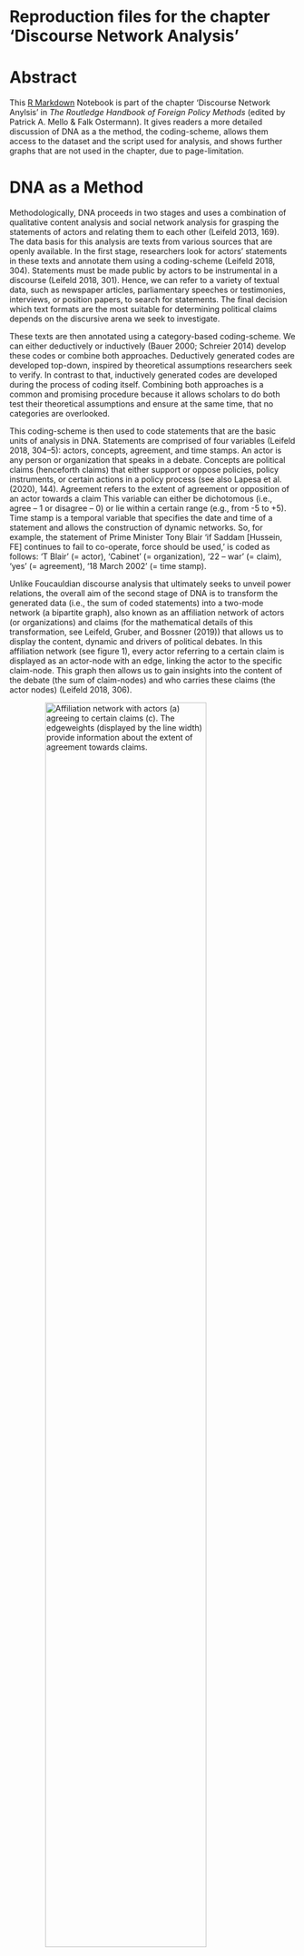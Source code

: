 Reproduction files for the chapter ‘Discourse Network Analysis’
================



# Abstract

This [R Markdown](http://rmarkdown.rstudio.com) Notebook is part of the
chapter ‘Discourse Network Anylsis’ in *The Routledge Handbook of
Foreign Policy Methods* (edited by Patrick A. Mello & Falk Ostermann).
It gives readers a more detailed discussion of DNA as a the method, the
coding-scheme, allows them access to the dataset and the script used for
analysis, and shows further graphs that are not used in the chapter, due
to page-limitation.

# DNA as a Method

Methodologically, DNA proceeds in two stages and uses a combination of
qualitative content analysis and social network analysis for grasping
the statements of actors and relating them to each other (Leifeld 2013,
169). The data basis for this analysis are texts from various sources
that are openly available. In the first stage, researchers look for
actors’ statements in these texts and annotate them using a
coding-scheme (Leifeld 2018, 304). Statements must be made public by
actors to be instrumental in a discourse (Leifeld 2018, 301). Hence, we
can refer to a variety of textual data, such as newspaper articles,
parliamentary speeches or testimonies, interviews, or position papers,
to search for statements. The final decision which text formats are the
most suitable for determining political claims depends on the discursive
arena we seek to investigate.

These texts are then annotated using a category-based coding-scheme. We
can either deductively or inductively (Bauer 2000; Schreier 2014)
develop these codes or combine both approaches. Deductively generated
codes are developed top-down, inspired by theoretical assumptions
researchers seek to verify. In contrast to that, inductively generated
codes are developed during the process of coding itself. Combining both
approaches is a common and promising procedure because it allows
scholars to do both test their theoretical assumptions and ensure at the
same time, that no categories are overlooked.

This coding-scheme is then used to code statements that are the basic
units of analysis in DNA. Statements are comprised of four variables
(Leifeld 2018, 304–5): actors, concepts, agreement, and time stamps. An
actor is any person or organization that speaks in a debate. Concepts
are political claims (henceforth claims) that either support or oppose
policies, policy instruments, or certain actions in a policy process
(see also Lapesa et al. (2020), 144). Agreement refers to the extent of
agreement or opposition of an actor towards a claim This variable can
either be dichotomous (i.e., agree – 1 or disagree – 0) or lie within a
certain range (e.g., from -5 to +5). Time stamp is a temporal variable
that specifies the date and time of a statement and allows the
construction of dynamic networks. So, for example, the statement of
Prime Minister Tony Blair ‘if Saddam \[Hussein, FE\] continues to fail
to co-operate, force should be used,’ is coded as follows: ‘T Blair’ (=
actor), ‘Cabinet’ (= organization), ‘22 – war’ (= claim), ‘yes’ (=
agreement), ‘18 March 2002’ (= time stamp).

Unlike Foucauldian discourse analysis that ultimately seeks to unveil
power relations, the overall aim of the second stage of DNA is to
transform the generated data (i.e., the sum of coded statements) into a
two-mode network (a bipartite graph), also known as an affiliation
network of actors (or organizations) and claims (for the mathematical
details of this transformation, see Leifeld, Gruber, and Bossner (2019))
that allows us to display the content, dynamic and drivers of political
debates. In this affiliation network (see figure 1), every actor
referring to a certain claim is displayed as an actor-node with an edge,
linking the actor to the specific claim-node. This graph then allows us
to gain insights into the content of the debate (the sum of claim-nodes)
and who carries these claims (the actor nodes) (Leifeld 2018, 306).

<img src="fig/fig1_affiliation-network-example.png" title="Affiliation network with actors (a) agreeing to certain claims (c). The edgeweights (displayed by the line width) provide information about the extent of agreement towards claims." alt="Affiliation network with actors (a) agreeing to certain claims (c). The edgeweights (displayed by the line width) provide information about the extent of agreement towards claims." width="75%" style="display: block; margin: auto;" />
Figure 1: Affiliation network with actors (a) agreeing to certain claims
(c). The edgeweights (displayed by the line width) provide information
about the extent of agreement towards claims.

In the next step, we are able to transform this two-mode affiliation
network into a one-mode congruence (or conflict) network of actors or
claims (see figure 2). This transformation assumes that networks are
“belief similarity networks of actors” (Leifeld 2013, 170) in the sense
that ‘the more concepts \[(i.e., claims), FE\] two actors agree (or both
disagree) on, the more similar they are in terms of preferences on
concepts in the discourse’ (Leifeld 2013, 174). Hence, actor congruence
networks are networks that link actors to each other by edges, whenever
these actors share the same claim by either both agreeing or both
disagreeing to it. Claim congruence networks, on the other hand, are
networks that display the edges between claims, whenever actors refer to
the same claim in the same direction (i.e., both agreeing or both
disagreeing). The same logic applies to conflict networks that display
actors or claims, where actors have different attitudes towards claims
(e.g., one actor agrees to a claim, the other one disagrees). One can of
course also combine both, concurrence and conflict networks, with the
subtraction mode, where agreements and disagreements are added up. So,
for example, when two actors agree to a claim two times, and one time
they disagree to the same claim, the overall value of agreement is +1.

![Figure 2a: Actor-congruence
network](fig/fig2a_congruence-network-example-a.png)

![Figure 2b: Claim-congruence
network](fig/fig2b_congruence-network-example-b.png)

So consequently, the more often actors refer to the same claim, the
larger the edge-weight between these actors become. Hence, the
edge-weight becomes a measurement of similarity in the discourse
(Leifeld 2013, 175). To cope with the fact that some actors in a debate
are supposed to speak more often than others (e.g., government officials
receive more space in newspaper articles than ordinary citizens), we
apply normalization (Leifeld 2013, 176; 2018, 310–13; Fisher and Leifeld
2019, 476) to control for this phenomenon by setting the mentioning of
claims by actors in relation to their overall possibilities to mention
claims in the first place.

The time stamp variable of statements is useful to display dynamic
networks (see figure 3). In this case, networks are drawn by grouping
statements into certain time periods (e.g., statements of the same day,
the same month, or the same year). “\[M\]odelling the development of
political debates as dynamic networks may enable us to identify
recurring mechanisms that drive the development of political debates”
(Haunss et al. 2020, 326). Hence, dynamic networks are essential tools
to understand the continuity and change of policies.

![Figure 3a: Dynamic affiliation network at
t\~0](fig/fig3a_dynamic-network-example-a.png)

![Figure 3b: Dynamic affiliation network at
t\~1](fig/fig3a_dynamic-network-example-a.png)

Finally, we can refer to various network measurements to better describe
the characteristics of the overall discourse network and the discourse
coalitions within it. Three of these measurements are especially helpful
in the context of DNA: density, centrality, and various community
detection algorithms. First, density describes the fraction of the
maximum number of possible edges between nodes that is present in a
network. By doing so, density gives an impression how connected nodes in
a network really are (Newman 2010, 134–35). The value for density ranges
between 0 (there are no edges in a network, so that not a single node is
linked to at least one other node) and 1 (the maximum number of edges is
present because every node is connected to every other node). Thereby,
density gives us information about the degree of interaction in a
network. The higher the number of nodes and edges between these nodes in
a network is, the more likely it is that a variety of claims and a
greater number of actors support these claims in a debate.

Second, centrality measures give answers to the question which nodes are
most important in a network, either because they have the most links to
other nodes (degree centrality), are connected to other important nodes
(eigenvector centrality), are closely linked to other nodes in terms of
distance (closeness centrality), or because they are strategically
situated between other nodes (betweenness centrality) and thereby have a
high social capital and hence power (Newman 2010, 168–93). These
measurements allow us to detect the central carriers of a debate. These
are the nodes that link different groups to each other and contribute to
the establishment of a solid majority for the continuity or the change
of an existing policy.

Third, community detection algorithms like modularity-maximization,
hierarchical clustering, or betweenness-approaches, are concepts that
group nodes into clusters or communities of like-minded nodes, because
they share a higher number of similarities than other nodes (Newman
2010, 357–58 and 371-391). These approaches, therefore, are the
preferred measurements to group actors into discourse coalitions and to
make them visible (see, for example, figure 4).

    (a) Network at t0   (b) Network at 1

Figure 4: Dynamic actor congruence network

To summarize this section, DNA proceeds in two steps. First, the
statements of actors are coded using qualitative content analysis and a
deductively and/or inductively developed coding-scheme. Second, these
statements are then used to build affiliation- and congruence-networks
that allow us to gain more insights into the content, dynamic, and
structure of the debate over time. By applying different sorts of
network measurements, we are able to describe the characteristics of,
and to detect powerful nodes in the network.

# Bibliography

<div id="refs" class="references csl-bib-body hanging-indent">

<div id="ref-Bauer2000" class="csl-entry">

Bauer, Martin W. 2000. “Classical Content Analysis: A Review.” In
*Qualitative Researching with Text, Image and Sound: A Pratical
Handbook*, edited by Martin W. Bauer and George Gaskell, 131–51. Los
Angeles, CA et al.: SAGE.

</div>

<div id="ref-Fisher2019" class="csl-entry">

Fisher, Dana R., and Philip Leifeld. 2019. “The Polycentricity of
Climate Policy Blockage.” *Climatic Change* 155 (4): 469–87.
<https://doi.org/10.1007/s10584-019-02481-y>.

</div>

<div id="ref-Haunss2020" class="csl-entry">

Haunss, Sebastian, Jonas Kuhn, Sebastian Padó, Andre Blessing, Nico
Blokker, Erenay Dayanik, and Gabriella Lapesa. 2020. “Integrating Manual
and Automatic Annotation for the Creation of Discourse Network Data
Sets.” *Politics and Governance* 8 (2): 326–39.
<https://doi.org/10.17645/pag.v8i2.2591>.

</div>

<div id="ref-Lapesa2020" class="csl-entry">

Lapesa, Gabriella, Andre Blessing, Nico Blokker, Erenay Dayanik,
Sebastian Haunss, Jonas Kuhn, and Sebastian Padó. 2020. “Analysis of
Political Debates Through Newspaper Reports: Methods and Outcomes.”
*Datenbank Spektrum* 20 (2): 143–53.
<https://doi.org/10.1007/s13222-020-00344-w>.

</div>

<div id="ref-Leifeld2013" class="csl-entry">

Leifeld, Philip. 2013. “Reconceptualizing Major Policy Change in the
Advocacy Coalition Framework: A Discourse Network Analysis of German
Pension Politics.” *The Policy Studies Journal* 41 (1): 169–98.
<https://doi.org/10.1111/psj.12007>.

</div>

<div id="ref-Leifeld2018" class="csl-entry">

———. 2018. “Discourse Network Analysis: Policy Debates as Dynamic
Networks.” In *The Oxford Handbook of Political Networks*, edited by
Jenniger Nicoll Victor, Alexander H. Montgomery, and Mark Lubell,
301–25. Oxford: Oxford University Press.

</div>

<div id="ref-Leifeld2019" class="csl-entry">

Leifeld, Philip, Johannes Gruber, and Felix Rolf Bossner. 2019.
*Discourse Network Analyzer Manual*.
<https://github.com/leifeld/dna/releases/download/v2.0-beta.24/dna-manual.pdf>:
Github.

</div>

<div id="ref-Newman2010" class="csl-entry">

Newman, M. E. J. 2010. *Networks: An Introduction*. Oxford: Oxford
University Press.

</div>

<div id="ref-Schreier2014" class="csl-entry">

Schreier, Margit. 2014. “Qualitative Content Analysis.” In *The SAGE
Handbook of Qualitative Data Analysis*, edited by Uwe Flick, 170–83.
London: SAGE.

</div>

</div>
